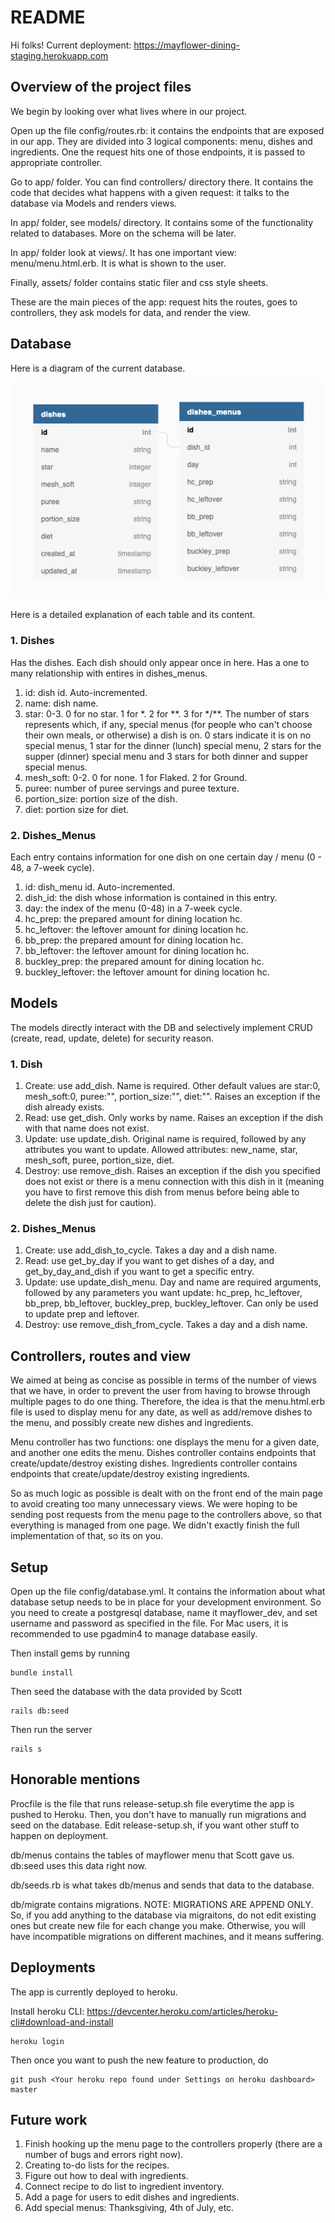 # README #

Hi folks! Current deployment: https://mayflower-dining-staging.herokuapp.com

##  Overview of the project files ##

We begin by looking over what lives where in our project.

Open up the file config/routes.rb: it contains the endpoints that
are exposed in our app.
They are divided into 3 logical components: menu, dishes and ingredients.
One the request hits one of those endpoints, it is passed to appropriate controller.

Go to app/ folder. You can find controllers/ directory there. It contains the code that decides
what happens with a given request: it talks to the database via Models and renders views.

In app/ folder, see models/ directory. It contains some of the functionality related to databases.
More on the schema will be later.

In app/ folder look at views/. It has one important view: menu/menu.html.erb. It is what is shown to the user.

Finally, assets/ folder contains static filer and css style sheets.

These are the main pieces of the app: request hits the routes, goes to controllers, they ask models for data,
and render the view.

## Database ##

Here is a diagram of the current database.

![alt text](./db-image.png "Current State of the DB")

Here is a detailed explanation of each table and its content.

### 1. Dishes ###
Has the dishes. Each dish should only appear once in here. Has a one to many relationship with entires in dishes_menus.
1. id: dish id. Auto-incremented.
2. name: dish name.
3. star: 0-3. 0 for no star. 1 for \*. 2 for \*\*. 3 for \*/\*\*. The number of stars represents which, if any, special menus (for people who can't choose their own meals, or otherwise) a dish is on. 0 stars indicate it is on no special menus, 1 star for the dinner (lunch) special menu, 2 stars for the supper (dinner) special menu and 3 stars for both dinner and supper special menus.
4. mesh_soft: 0-2. 0 for none. 1 for Flaked. 2 for Ground.
5. puree: number of puree servings and puree texture.
6. portion_size: portion size of the dish.
7. diet: portion size for diet.
### 2. Dishes_Menus ###
Each entry contains information for one dish on one certain day / menu (0 - 48, a 7-week cycle).
1. id: dish_menu id. Auto-incremented.
2. dish_id: the dish whose information is contained in this entry.
3. day: the index of the menu (0-48) in a 7-week cycle.
4. hc_prep: the prepared amount for dining location hc.
5. hc_leftover: the leftover amount for dining location hc.
6. bb_prep: the prepared amount for dining location hc.
5. bb_leftover: the leftover amount for dining location hc.
4. buckley_prep: the prepared amount for dining location hc.
5. buckley_leftover: the leftover amount for dining location hc.

## Models ##

The models directly interact with the DB and selectively implement CRUD (create, read, update, delete) for security reason.
### 1. Dish ###
1. Create: use add_dish. Name is required. Other default values are star:0, mesh_soft:0, puree:"", portion_size:"", diet:"". Raises an exception if the dish already exists.
2. Read: use get_dish. Only works by name. Raises an exception if the dish with that name does not exist.
3. Update: use update_dish. Original name is required, followed by any attributes you want to update. Allowed attributes: new_name, star, mesh_soft, puree, portion_size, diet. 
4. Destroy: use remove_dish. Raises an exception if the dish you specified does not exist or there is a menu connection with this dish in it (meaning you have to first remove this dish from menus before being able to delete the dish just for caution).

### 2. Dishes_Menus ###
1. Create: use add_dish_to_cycle. Takes a day and a dish name.
2. Read: use get_by_day if you want to get dishes of a day, and get_by_day_and_dish if you want to get a specific entry.
3. Update: use update_dish_menu. Day and name are required arguments, followed by any parameters you want update: hc_prep, hc_leftover, bb_prep, bb_leftover, buckley_prep, buckley_leftover. Can only be used to update prep and leftover.
4. Destroy: use remove_dish_from_cycle. Takes a day and a dish name.

## Controllers, routes and view ##

We aimed at being as concise as possible in terms of the number of views that we have, in order to prevent the user
from having to browse through multiple pages to do one thing. Therefore, the idea is that the menu.html.erb file
is used to display menu for any date, as well as add/remove dishes to the menu, and possibly create new dishes and ingredients.

Menu controller has two functions: one displays the menu for a given date, and another one edits the menu.
Dishes controller contains endpoints that create/update/destroy existing dishes.
Ingredients controller contains endpoints that create/update/destroy existing ingredients.

So as much logic as possible is dealt with on the front end of the main page to avoid creating too many unnecessary views. We were hoping to be sending post requests from the menu page to the controllers above, so that everything is managed from one page. We didn't exactly finish the full implementation of that, so its on you.

## Setup ##

Open up the file config/database.yml. It contains the information about what database setup needs to be in place
for your development environment. So you need to create a postgresql database, name it mayflower_dev, and set username and password as specified in the file. For Mac users, it is recommended to use pgadmin4 to manage database easily.

Then install gems by running

```
bundle install
```

Then seed the database with the data provided by Scott

```
rails db:seed
```

Then run the server

```
rails s
```


## Honorable mentions ##

Procfile is the file that runs release-setup.sh file everytime the app is pushed to Heroku. Then, you don't have to manually run migrations and seed on the database. Edit release-setup.sh, if you want other stuff to happen on deployment.

db/menus contains the tables of mayflower menu that Scott gave us. db:seed uses this data right now.

db/seeds.rb is what takes db/menus and sends that data to the database.

db/migrate contains migrations. NOTE: MIGRATIONS ARE APPEND ONLY. So, if you add anything to the database via migraitons, do not edit existing ones but create new file for each change you make. Otherwise, you will have incompatible migrations on different machines, and it means suffering.

## Deployments ##

The app is currently deployed to heroku.

Install heroku CLI: https://devcenter.heroku.com/articles/heroku-cli#download-and-install

```
heroku login
```

Then once you want to push the new feature to production, do

```
git push <Your heroku repo found under Settings on heroku dashboard> master
```

## Future work ##

1. Finish hooking up the menu page to the controllers properly (there are a number of bugs and errors right now).
2. Creating to-do lists for the recipes.
3. Figure out how to deal with ingredients.
4. Connect recipe to do list to ingredient inventory.
5. Add a page for users to edit dishes and ingredients.
6. Add special menus: Thanksgiving, 4th of July, etc.
